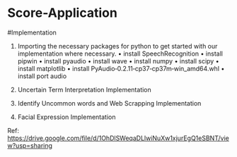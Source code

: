 # Score-Application

#Implementation

1. Importing the necessary packages for python to get started with our implementation
where necessary.
• install SpeechRecognition
• install pipwin
• install pyaudio
• install wave
• install numpy
• install scipy
• install matplotlib
• install PyAudio‐0.2.11‐cp37‐cp37m‐win_amd64.whl
• install port audio

2. Uncertain Term Interpretation Implementation
3. Identify Uncommon words and Web Scrapping Implementation
4. Facial Expression Implementation

Ref: https://drive.google.com/file/d/1OhDlSWeqaDLlwiNuXw1xjurEgQ1eSBNT/view?usp=sharing
